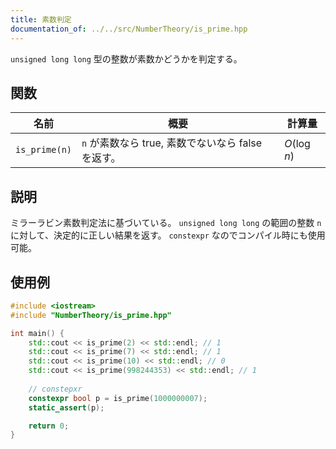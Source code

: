 ```yaml
---
title: 素数判定
documentation_of: ../../src/NumberTheory/is_prime.hpp
---
```


`unsigned long long` 型の整数が素数かどうかを判定する。

## 関数

| 名前          | 概要                                              | 計算量                  |
| ------------- | ------------------------------------------------- | ----------------------- |
| `is_prime(n)` | `n` が素数なら true, 素数でないなら false を返す。 | $O(\log n)$ |

## 説明

ミラーラビン素数判定法に基づいている。
`unsigned long long` の範囲の整数 `n` に対して、決定的に正しい結果を返す。
`constexpr` なのでコンパイル時にも使用可能。

## 使用例

```cpp
#include <iostream>
#include "NumberTheory/is_prime.hpp"

int main() {
    std::cout << is_prime(2) << std::endl; // 1
    std::cout << is_prime(7) << std::endl; // 1
    std::cout << is_prime(10) << std::endl; // 0
    std::cout << is_prime(998244353) << std::endl; // 1
    
    // constepxr
    constexpr bool p = is_prime(1000000007);
    static_assert(p);

    return 0;
}
```


